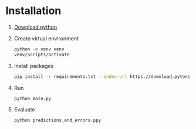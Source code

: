 # Installation

1. [Download python](https://www.python.org/downloads/)

2. Create virtual environment

   ```bash
   python -m venv venv
   venv/Scripts/activate
   ```

3. Install packages

   ```bash
   pip install -r requirements.txt --index-url https://download.pytorch.org/whl/cu128
   ```

4. Run

   ```bash
   python main.py
   ```

5. Evaluate
   ```bash
   python predictions_and_errors.ppy
   ```